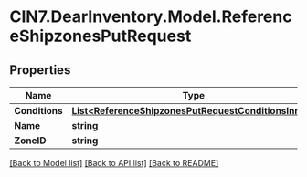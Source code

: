 # CIN7.DearInventory.Model.ReferenceShipzonesPutRequest

## Properties

| Name           | Type                                                                                                          | Description | Notes      |
| -------------- | ------------------------------------------------------------------------------------------------------------- | ----------- | ---------- |
| **Conditions** | [**List&lt;ReferenceShipzonesPutRequestConditionsInner&gt;**](ReferenceShipzonesPutRequestConditionsInner.md) |             | [optional] |
| **Name**       | **string**                                                                                                    |             | [optional] |
| **ZoneID**     | **string**                                                                                                    |             | [optional] |

[[Back to Model list]](../README.md#documentation-for-models) [[Back to API list]](../README.md#documentation-for-api-endpoints) [[Back to README]](../README.md)
